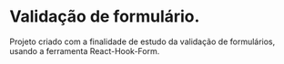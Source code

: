 # Validação de formulário.
Projeto criado com a finalidade de estudo da validação de formulários, usando a ferramenta React-Hook-Form.
